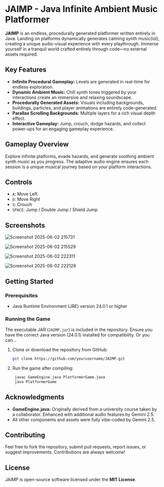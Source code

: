 

# JAIMP - Java Infinite Ambient Music Platformer

**JAIMP** is an endless, procedurally generated platformer written entirely in Java. Landing on platforms dynamically generates calming synth music(lol), creating a unique audio-visual experience with every playthrough. Immerse yourself in a tranquil world crafted entirely through code—no external assets required.

## Key Features

* **Infinite Procedural Gameplay:** Levels are generated in real-time for endless exploration.
* **Dynamic Ambient Music:** Chill synth tones triggered by your interactions create an immersive and relaxing soundscape.
* **Procedurally Generated Assets:** Visuals including backgrounds, buildings, particles, and player animations are entirely code-generated.
* **Parallax Scrolling Backgrounds:** Multiple layers for a rich visual depth effect.
* **Interactive Gameplay:** Jump, crouch, dodge hazards, and collect power-ups for an engaging gameplay experience.

## Gameplay Overview

Explore infinite platforms, evade hazards, and generate soothing ambient synth music as you progress. The adaptive audio engine ensures each session is a unique musical journey based on your platform interactions.

## Controls

* `A`: Move Left
* `D`: Move Right
* `S`: Crouch
* `SPACE`: Jump / Double Jump / Shield Jump

## Screenshots

![Screenshot 2025-06-02 215731](https://github.com/user-attachments/assets/fd5ca7ea-7317-4e58-97c6-0b44dcb6cf7c)

![Screenshot 2025-06-02 215529](https://github.com/user-attachments/assets/1233f8eb-1c79-41a6-b34e-5078657ff3df)

![Screenshot 2025-06-02 222311](https://github.com/user-attachments/assets/7d201f70-8dd9-4b0d-9d9d-881314e13be4)

![Screenshot 2025-06-02 222129](https://github.com/user-attachments/assets/5493f245-5419-4299-af11-6626eb3c764a)


## Getting Started

### Prerequisites

* Java Runtime Environment (JRE) version 24.0.1 or higher

### Running the Game

The executable JAR (`JAIMP.jar`) is included in the repository.
Ensure you have the correct Java version (24.0.1) installed for compatibility.
Or you can...

1. Clone or download the repository from GitHub:

   ```bash
   git clone https://github.com/yourusername/JAIMP.git
   ```

2. Run the game after compiling:

   ```bash
    javac GameEngine.java PlatformerGame.java
    java PlatformerGame
   ```

## Acknowledgments

* **GameEngine.java:** Originally derived from a university course taken by a collaborator. Enhanced with additional audio features by Gemini 2.5.
* All other components and assets were fully vibe-coded by Gemini 2.5.

## Contributing

Feel free to fork the repository, submit pull requests, report issues, or suggest improvements. Contributions are always welcome!

## License

JAIMP is open-source software licensed under the **MIT License**.

